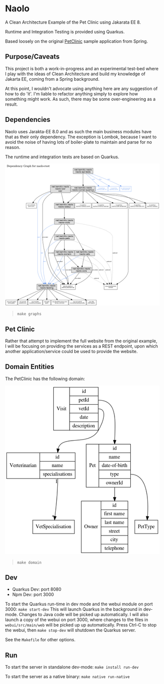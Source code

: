 # Naolo

A Clean Architecture Example of the Pet Clinic using Jakarata EE 8.
  
Runtime and Integration Testing is provided using Quarkus.

Based loosely on the original 
[PetClinic](https://github.com/spring-projects/spring-petclinic) sample 
application from Spring.

## Purpose/Caveats

This project is both a work-in-progress and an experimental test-bed where I
play with the ideas of Clean Architecture and build my knowledge of Jakarta EE,
coming from a Spring background.

At this point, I wouldn't advocate using anything here are any suggestion of
how to do 'it'. I'm liable to refactor anything simply to explore how something
might work. As such, there may be some over-engineering as a result.

## Dependencies

Naolo uses Jarakta-EE 8.0 and as such the main business modules have that
as their only dependency. The exception is Lombok, because I want to avoid the 
noise of having lots of boiler-plate to maintain and parse for no reason.

The runtime and integration tests are based on Quarkus.

![Reactor Module Dependencies](./doc/images/reactor-graph.png)

> `make graphs`

## Pet Clinic

Rather that attempt to implement the full website from the original example, I
will be focusing on providing the services as a REST endpoint, upon which
another application/service could be used to provide the website.

## Domain Entities

The PetClinic has the following domain:

![Entities](./doc/images/entities.png)

> `make domain`

## Dev

* Quarkus Dev: port 8080
* Npm Dev: port 3000

To start the Quarkus run-time in dev mode and the webui module on port 3000:
`make start-dev` This will launch Quarkus in the background in dev-mode. Changes
 to Java code will be picked up automatically. I will also launch a copy of the
 webui on port 3000, where changes to the files in `webui/src/main/web` will be
 picked up up automatically. Press Ctrl-C to stop the webui, then
 `make stop-dev` will shutdown the Quarkus server.

See the `Makefile` for other options.

## Run

To start the server in standalone dev-mode: `make install run-dev`

To start the server as a native binary: `make native run-native`
